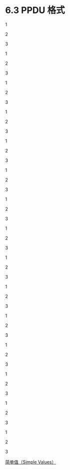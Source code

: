 # 6.3 PPDU 格式
<a name="simple_values"></a>



1

2

3

1

2

3

1

2

3

1

2

3

1

2

3

1

2

3

1

2

3

1

2

3

1

2

3

1

2

3

1

2

3

1

2

3

1

2

3

1

2

3

1

2

3


[简单值（Simple Values）](#simple_values)


 